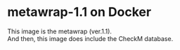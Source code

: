 # metawrap-1.1 on Docker
This image is the metawrap (ver.1.1).  
And then, this image does include the CheckM database.  

